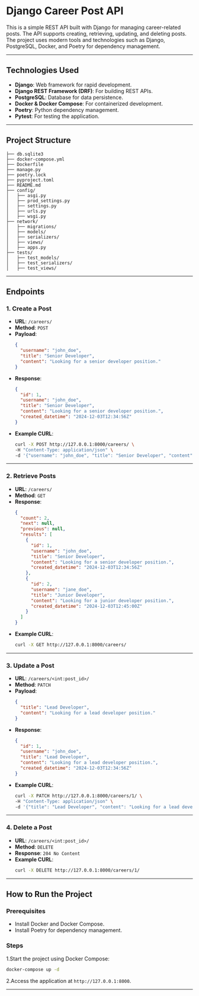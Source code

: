 
# Django Career Post API

This is a simple REST API built with Django for managing career-related posts. The API supports creating, retrieving, updating, and deleting posts. The project uses modern tools and technologies such as Django, PostgreSQL, Docker, and Poetry for dependency management.

---

## **Technologies Used**
- **Django**: Web framework for rapid development.
- **Django REST Framework (DRF)**: For building REST APIs.
- **PostgreSQL**: Database for data persistence.
- **Docker & Docker Compose**: For containerized development.
- **Poetry**: Python dependency management.
- **Pytest**: For testing the application.

---

## **Project Structure**

```plaintext
├── db.sqlite3
├── docker-compose.yml
├── Dockerfile
├── manage.py
├── poetry.lock
├── pyproject.toml
├── README.md
├── config/
│   ├── asgi.py
│   ├── prod_settings.py
│   ├── settings.py
│   ├── urls.py
│   ├── wsgi.py
├── network/
│   ├── migrations/
│   ├── models/
│   ├── serializers/
│   ├── views/
│   ├── apps.py
├── tests/
│   ├── test_models/
│   ├── test_serializers/
│   ├── test_views/
```

---

## **Endpoints**

### 1. **Create a Post**
   - **URL**: `/careers/`
   - **Method**: `POST`
   - **Payload**:
     ```json
     {
       "username": "john_doe",
       "title": "Senior Developer",
       "content": "Looking for a senior developer position."
     }
     ```
   - **Response**:
     ```json
     {
       "id": 1,
       "username": "john_doe",
       "title": "Senior Developer",
       "content": "Looking for a senior developer position.",
       "created_datetime": "2024-12-03T12:34:56Z"
     }
     ```
   - **Example CURL**:
     ```bash
     curl -X POST http://127.0.0.1:8000/careers/ \
     -H "Content-Type: application/json" \
     -d '{"username": "john_doe", "title": "Senior Developer", "content": "Looking for a senior developer position."}'
     ```

---

### 2. **Retrieve Posts**
   - **URL**: `/careers/`
   - **Method**: `GET`
   - **Response**:
     ```json
     {
       "count": 2,
       "next": null,
       "previous": null,
       "results": [
         {
           "id": 1,
           "username": "john_doe",
           "title": "Senior Developer",
           "content": "Looking for a senior developer position.",
           "created_datetime": "2024-12-03T12:34:56Z"
         },
         {
           "id": 2,
           "username": "jane_doe",
           "title": "Junior Developer",
           "content": "Looking for a junior developer position.",
           "created_datetime": "2024-12-03T12:45:00Z"
         }
       ]
     }
     ```
   - **Example CURL**:
     ```bash
     curl -X GET http://127.0.0.1:8000/careers/
     ```

---

### 3. **Update a Post**
   - **URL**: `/careers/<int:post_id>/`
   - **Method**: `PATCH`
   - **Payload**:
     ```json
     {
       "title": "Lead Developer",
       "content": "Looking for a lead developer position."
     }
     ```
   - **Response**:
     ```json
     {
       "id": 1,
       "username": "john_doe",
       "title": "Lead Developer",
       "content": "Looking for a lead developer position.",
       "created_datetime": "2024-12-03T12:34:56Z"
     }
     ```
   - **Example CURL**:
     ```bash
     curl -X PATCH http://127.0.0.1:8000/careers/1/ \
     -H "Content-Type: application/json" \
     -d '{"title": "Lead Developer", "content": "Looking for a lead developer position."}'
     ```

---

### 4. **Delete a Post**
   - **URL**: `/careers/<int:post_id>/`
   - **Method**: `DELETE`
   - **Response**: `204 No Content`
   - **Example CURL**:
     ```bash
     curl -X DELETE http://127.0.0.1:8000/careers/1/
     ```

---

## **How to Run the Project**

### Prerequisites
- Install Docker and Docker Compose.
- Install Poetry for dependency management.

### Steps
1.Start the project using Docker Compose:
   ```bash
   docker-compose up -d
   ```
2.Access the application at `http://127.0.0.1:8000`.

---
